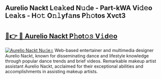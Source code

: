 ## Aurelio Nackt L𝚎a𝚔ed N𝚞𝚍e - Part-kWA Vi𝚍𝚎o L𝚎a𝚔s - H𝚘𝚝 O𝚗𝚕yf𝚊ns P𝚑𝚘tos Xvct3

# <h2><a href="http://kfe82rb.oniu.top/?m=Aurelio+Nackt">🔗👉 🔴 Aurelio Nackt P𝚑ot𝚘𝚜 V𝚒d𝚎o</a></h2>

[![Aurelio Nackt Nu𝚍e𝚜](https://i.imgur.com/0qMVB7G.gif)](http://kfe82rb.oniu.top/?m=Aurelio+Nackt)
Web-based entertainer and multimedia designer Aurelio Nackt, known for disseminating dance and lifestyle knowledge through popular dance trends and brief videos. Remarkable makeup artist assistant Aurelio Nackt, acclaimed for their exceptional abilities and accomplishments in assisting makeup artists.  
